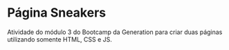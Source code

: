 # Página Sneakers

Atividade do módulo 3 do Bootcamp da Generation para criar duas páginas utilizando somente HTML, CSS e JS.
